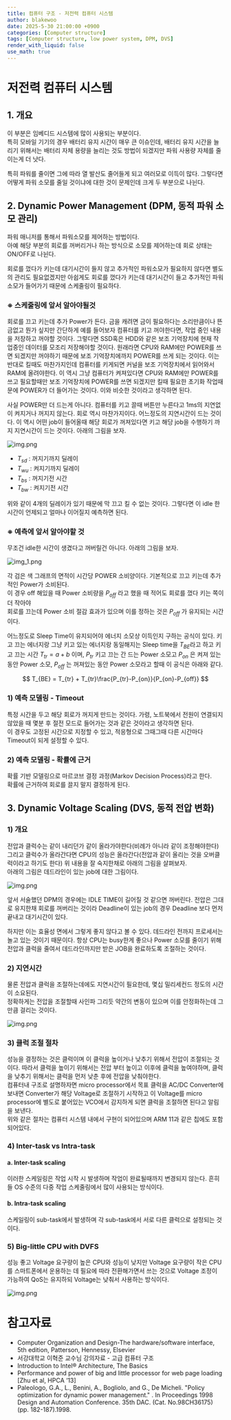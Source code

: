 ```yaml
---
title: 컴퓨터 구조 - 저전력 컴퓨터 시스템
author: blakewoo
date: 2025-5-30 21:00:00 +0900
categories: [Computer structure]
tags: [Computer structure, low power system, DPM, DVS] 
render_with_liquid: false
use_math: true
---
```


# 저전력 컴퓨터 시스템
## 1. 개요
이 부분은 임베디드 시스템에 많이 사용되는 부분이다.   
특히 모바일 기기의 경우 배터리 유지 시간이 매우 큰 이슈인데, 배터리 유지 시간을 늘리기 위해서는
배터리 자체 용량을 늘리는 것도 방법이 되겠지만 파워 사용량 자체를 줄이는게 더 낫다.

특히 파워를 줄이면 그에 따라 열 발산도 줄어들게 되고 여러모로 이득이 많다.
그렇다면 어떻게 파워 소모를 줄일 것이냐에 대한 것이 문제인데 크게 두 부분으로 나뉜다.

## 2. Dynamic Power Management (DPM, 동적 파워 소모 관리)
파워 매니저를 통해서 파워소모를 제어하는 방법이다.   
아예 해당 부분의 회로를 꺼버리거나 하는 방식으로 소모를 제어하는데 회로 상태는 ON/OFF로 나뉜다.

회로를 껐다가 키는데 대기시간이 들지 않고 추가적인 파워소모가 필요하지 않다면 별도의 관리도 필요없겠지만
아쉽게도 회로를 껐다가 키는데 대기시간이 들고 추가적인 파워소모가 들어가기 때문에 스케줄링이 필요하다.

### ※ 스케줄링에 앞서 알아야될것
회로를 끄고 키는데 추가 Power가 든다. 금을 캐려면 금이 필요하다는 소리만큼이나 뜬금없고 뭔가 싶지만
간단하게 예를 들어보자 컴퓨터를 키고 꺼야한다면, 작업 중인 내용을 저장하고 꺼야할 것이다. 그렇다면
SSD혹은 HDD와 같은 보조 기억장치에 현재 작업중인 데이터를 모조리 저장해야할 것이다. 원래라면 CPU와 RAM에만
POWER를 쓰면 되겠지만 꺼야하기 때문에 보조 기억장치에까지 POWER를 쓰게 되는 것이다. 이는 반대로 킬때도 마찬가지인데
컴퓨터를 키게되면 커널을 보조 기억장치에서 읽어와서 RAM에 올려야한다. 이 역시 그냥 컴퓨터가 켜져있다면
CPU와 RAM에만 POWER를 쓰고 필요할때만 보조 기억장치에 POWER를 쓰면 되겠지만 킬때 필요한 초기화 작업때문에
POWER가 더 들어가는 것이다. 이와 비슷한 것이라고 생각하면 된다.

사실 POWER만 더 드는게 아니다. 컴퓨터를 키고 끌때 버튼만 누른다고 1ms의 지연없이 켜지거나 꺼지지 않는다.
회로 역시 마찬가지이다. 어느정도의 지연시간이 드는 것이다. 이 역시 어떤 job이 들어올때 해당 회로가 꺼져있다면
키고 해당 job을 수행하기 까지 지연시간이 드는 것이다. 아래의 그림을 보자.

![img.png](/assets/blog/cs/cpu_structure/low_power_system/img.png)

- $T_{sd}$ : 꺼지기까지 딜레이
- $T_{wu}$ : 켜지기까지 딜레이
- $T_{bs}$ : 꺼지기전 시간
- $T_{bw}$ : 켜지기전 시간

위와 같이 4개의 딜레이가 있기 때문에 막 끄고 킬 수 없는 것이다.
그렇다면 이 idle 한 시간이 언제되고 얼마나 이어질지 예측하면 된다.

### ※ 예측에 앞서 알아야할 것
무조건 idle한 시간이 생겼다고 꺼버릴건 아니다. 아래의 그림을 보자.

![img_1.png](/assets/blog/cs/cpu_structure/low_power_system/img_1.png)

각 검은 색 그래프의 면적이 시간당 POWER 소비양이다. 기본적으로 끄고 키는데 추가적인 Power가 소비된다.   
이 경우 off 해있을 때 Power 소비량을 $P_{off}$ 라고 했을 때 적어도 회로를 껐다 키는 쪽이 더 작아야  
회로를 끄는데 Power 소비 절감 효과가 있으며 이를 정하는 것은 $P_{off}$ 가 유지되는 시간이다.   

어느정도로 Sleep Time이 유지되어야 에너지 소모상 이득인지 구하는 공식이 있다.
키고 끄는 에너지랑 그냥 키고 있는 에너지랑 동일해지는 Sleep time을
$T_{BE}$라고 하고 키고 끄는 시간 $T_{tr} = a+b$ 이며, $P_{tr}$ 키고 끄는 간 드는 Power 소모고
$P_{on}$ 은 켜져 있는 동안 Power 소모, $P_{off}$ 는 꺼져있는 동안 Power 소모라고 할때 
이 공식은 아래와 같다.

$$ T_{BE} = T_{tr} + T_{tr}\frac{P_{tr}-P_{on}}{P_{on}-P_{off}} $$


### 1) 예측 모델링 - Timeout
특정 시간을 두고 해당 회로가 꺼지게 만드는 것이다. 가령, 노트북에서 전원이 연결되지 않았을 때 몇분 후 절전 모드로 들어가는 것과 같은 것이라고
생각하면 된다.   
이 경우도 고정된 시간으로 지정할 수 있고, 적응형으로 그때그때 다른 시간마다 Timeout이 되게 설정할 수 있다.

### 2) 예측 모델링 - 확률에 근거
확률 기반 모델링으로 마르코브 결정 과정(Markov Decision Process)라고 한다.   
확률에 근거하여 회로를 끌지 말지 결정하게 된다.

## 3. Dynamic Voltage Scaling (DVS, 동적 전압 변화)
### 1) 개요
전압과 클럭수는 같이 내리던가 같이 올라가야한다(비례가 아니라 같이 조정해야한다)   
그리고 클럭수가 올라간다면 CPU의 성능은 올라간다(전압과 같이 올리는 것을 오버클럭이라고 하기도 한다)
위 내용을 잘 숙지한채로 아래의 그림을 살펴보자.   
아래의 그림은 데드라인이 있는 job에 대한 그림이다.

![img.png](/assets/blog/cs/cpu_structure/low_power_system/img_2.png)

앞서 서술했던 DPM의 경우에는 IDLE TIME이 길어질 것 같으면 꺼버린다. 전압은 그대로 유지한채
회로를 꺼버리는 것이라 Deadline이 있는 job의 경우 Deadline 보다 먼저 끝내고 대기시간이 있다.

하지만 이는 효율성 면에서 그렇게 좋지 않다고 볼 수 있다.
데드라인 전까지 프로세서는 놀고 있는 것이기 때문이다. 항상 CPU는 busy한게 좋으나 Power 소모를 줄이기 위해
전압과 클럭을 줄여서 데드라인까지만 받은 JOB을 완료하도록 조절하는 것이다. 

### 2) 지연시간
물론 전압과 클럭을 조절하는데에도 지연시간이 필요한데, 몇십 밀리세컨드 정도의 시간이 소요된다.   
정확하게는 전압을 조절할때 사인파 그리듯 약간의 변동이 있으며 이를 안정화하는데 그만큼 걸리는 것이다.

![img.png](/assets/blog/cs/cpu_structure/low_power_system/img_3.png)

### 3) 클럭 조절 절차
성능을 결정하는 것은 클럭이며 이 클럭을 높이거나 낮추기 위해서 전압이 조절되는 것이다.
따라서 클럭을 높이기 위해서는 전압 부터 높이고 이후에 클럭을 높여야하며, 클럭을 낮추기 위해서는 클럭을 먼저 낮춘 후에
전압을 낮춰야한다.    
컴퓨터내 구조로 설명하자면 micro processor에서 목표 클럭을 AC/DC Converter에 보내면 Converter가 해당 Voltage로 조절하기 시작하고
이 Voltage를 micro processor에 별도로 붙어있는 VCO에서 감지하게 되면 클럭을 조절하면 된다고 알림을 보낸다.   
위와 같은 절차는 컴퓨터 시스템 내에서 구현이 되어있으며 ARM 11과 같은 칩에도 포함되어있다.

### 4) Inter-task vs Intra-task
#### a. Inter-task scaling
이러한 스케일링은 작업 시작 시 발생하며 작업이 완료될때까지 변경되지 않는다. 
흔히들 OS 수준의 다중 작업 스케줄링에서 많이 사용되는 방식이다.

#### b. Intra-task scaling
스케일링이 sub-task에서 발생하며 각 sub-task에서 서로 다른 클럭으로 설정되는 것이다.

### 5) Big-little CPU with DVFS
성능 좋고 Voltage 요구량이 높은 CPU와 성능이 낮지만 Voltage 요구량이 작은 CPU를 스마트폰에서 운용하는 데
필요에 따라 전환해가면서 쓰는 것으로 Voltage 조정이 가능하여 QoS는 유지하되 Voltage는 낮춰서 사용하는 방식이다.

![img.png](/assets/blog/cs/cpu_structure/low_power_system/img_4.png)

# 참고자료
- Computer Organization and Design-The hardware/software interface, 5th edition, Patterson, Hennessy, Elsevier
- 서강대학교 이혁준 교수님 강의자료 - 고급 컴퓨터 구조
- Introduction to Intel® Architecture, The Basics
- Performance and power of big and little processor for web page loading [Zhu et al, HPCA ‘13]
- Paleologo, G.A., L., Benini, A., Bogliolo, and G., De Micheli. "Policy optimization for dynamic power management." . In Proceedings 1998 Design and Automation Conference. 35th DAC. (Cat. No.98CH36175) (pp. 182-187).1998.


